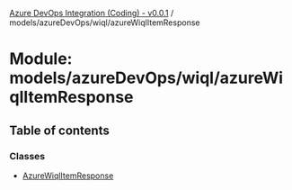 [Azure DevOps Integration (Coding) - v0.0.1](../README.md) / models/azureDevOps/wiql/azureWiqlItemResponse

# Module: models/azureDevOps/wiql/azureWiqlItemResponse

## Table of contents

### Classes

- [AzureWiqlItemResponse](../classes/models_azureDevOps_wiql_azureWiqlItemResponse.AzureWiqlItemResponse.md)

